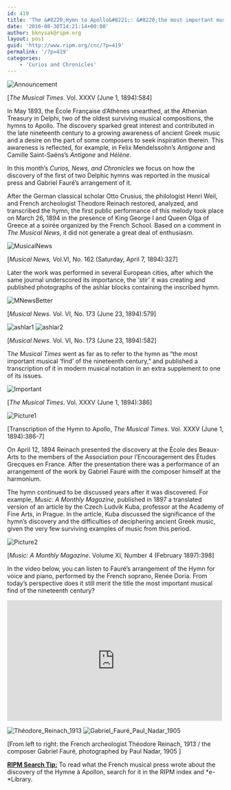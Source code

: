 ```yaml
---
id: 419
title: 'The &#8220;Hymn to Apollo&#8221;: &#8220;the most important musical find of the nineteenth century&#8221;'
date: '2016-08-30T14:21:14+00:00'
author: bknysak@ripm.org
layout: post
guid: 'http://www.ripm.org/cnc/?p=419'
permalink: '/?p=419'
categories:
    - 'Curios and Chronicles'
---
```


![Announcement](http://www.ripm.org/cnc/wp-content/uploads/2016/03/Announcement-e1458679655576.jpg)

\[*The Musical Times*. Vol. XXXV (June 1, 1894):584\]

In May 1893, the École Française d’Athènes unearthed, at the Athenian Treasury in Delphi, two of the oldest surviving musical compositions, the hymns to Apollo. The discovery sparked great interest and contributed in the late nineteenth century to a growing awareness of ancient Greek music and a desire on the part of some composers to seek inspiration therein. This awareness is reflected, for example, in Felix Mendelssohn’s *Antigone*  and Camille Saint-Saëns’s *Antigone* and *Hélène*.

In this month’s *Curios, News, and Chronicles* we focus on how the discovery of the first of two Delphic hymns was reported in the musical press and Gabriel Fauré’s arrangement of it.

After the German classical scholar Otto Crusius, the philologist Henri Weil, and French archeologist Theodore Reinach restored, analyzed, and transcribed the hymn, the first public performance of this melody took place on March 26, 1894 in the presence of King George I and Queen Olga of Greece at a soirée organized by the French School. Based on a comment in *The Musical News,* it did not generate a great deal of enthusiasm.

![MusicalNews](http://www.ripm.org/cnc/wp-content/uploads/2016/05/MusicalNews.jpg)

\[*Musical News,* Vol.VI, No. 162 (Saturday, April 7, 1894):327\]

Later the work was performed in several European cities, after which the same journal underscored its importance, the ‘stir’ it was creating and published photographs of the ashlar blocks containing the inscribed hymn.

![MNewsBetter](http://www.ripm.org/cnc/wp-content/uploads/2016/05/MNewsBetter.jpg)

\[*Musical News.* Vol. VI, No. 173 (June 23, 1894):579\]

![ashlar1](http://www.ripm.org/cnc/wp-content/uploads/2016/05/ashlar1.jpg) ![ashlar2](http://www.ripm.org/cnc/wp-content/uploads/2016/05/ashlar2.jpg)

\[*Musical News*. Vol. VI, No. 173 (June 23, 1894):582\]

T*he Musical Times* went as far as to refer to the hymn as “the most important musical ‘find’ of the nineteenth century,” and published a transcription of it in modern musical notation in an extra supplement to one of its issues.

![Important](http://www.ripm.org/cnc/wp-content/uploads/2016/05/Important-e1464276742244.jpg)

\[*The Musical Times*. Vol. XXXV (June 1, 1894):386\]

![Picture1](http://www.ripm.org/cnc/wp-content/uploads/2016/08/Picture1.jpg)

\[Transcription of the Hymn to Apollo, *The Musical Times.* Vol. XXXV (June 1, 1894):386-7\]

On April 12, 1894 Reinach presented the discovery at the École des Beaux-Arts to the members of the Association pour l’Encouragement des Études Grecques en France. After the presentation there was a performance of an arrangement of the work by Gabriel Fauré with the composer himself at the harmonium.

The hymn continued to be discussed years after it was discovered. For example, *Music: A Monthly Magazine*, published in 1897 a translated version of an article by the Czech Ludvik Kuba, professor at the Academy of Fine Arts, in Prague. In the article, Kuba discussed the significance of the hymn’s discovery and the difficulties of deciphering ancient Greek music, given the very few surviving examples of music from this period.

![Picture2](http://www.ripm.org/cnc/wp-content/uploads/2016/08/Picture2.jpg)

\[*Music: A Monthly Magazine*. Volume XI, Number 4 (February 1897):398\]

In the video below, you can listen to Fauré’s arrangement of the Hymn for voice and piano, performed by the French soprano, Renée Doria. From today’s perspective does it still merit the title the most important musical find of the nineteenth century?

<iframe allowfullscreen="" frameborder="0" height="281" loading="lazy" src="https://www.youtube.com/embed/79X1rW0z7lM?feature=oembed" width="500"></iframe>

![Théodore_Reinach_1913](http://www.ripm.org/cnc/wp-content/uploads/2016/03/Théodore_Reinach_1913-261x300.jpg) ![Gabriel_Fauré_Paul_Nadar_1905](http://www.ripm.org/cnc/wp-content/uploads/2016/03/Gabriel_Fauré_Paul_Nadar_1905-232x300.jpg)

\[From left to right: the French archeologist Théodore Reinach, 1913 / the composer Gabriel Fauré, photographed by Paul Nadar, 1905 \]

**<u>RIPM Search Tip:</u>** To read what the French musical press wrote about the discovery of the Hymne à Apollon, search for it in the RIPM index and *e-*Library.